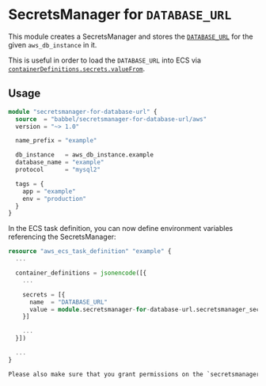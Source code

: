 # SecretsManager for `DATABASE_URL`

This module creates a SecretsManager and stores the [`DATABASE_URL`](https://guides.rubyonrails.org/configuring.html#configuring-a-database) for the given `aws_db_instance` in it.

This is useful in order to load the `DATABASE_URL` into ECS via [`containerDefinitions.secrets.valueFrom`](https://docs.aws.amazon.com/AmazonECS/latest/developerguide/specifying-sensitive-data-secrets.html).

## Usage

```tf
module "secretsmanager-for-database-url" {
  source  = "babbel/secretsmanager-for-database-url/aws"
  version = "~> 1.0"

  name_prefix = "example"

  db_instance   = aws_db_instance.example
  database_name = "example"
  protocol      = "mysql2"

  tags = {
    app = "example"
    env = "production"
  }
}
```

In the ECS task definition, you can now define environment variables referencing the SecretsManager:

```tf
resource "aws_ecs_task_definition" "example" {
  ...

  container_definitions = jsonencode([{
    ...

    secrets = [{
      name  = "DATABASE_URL"
      value = module.secretsmanager-for-database-url.secretsmanager_secret.arn
    }]

    ...
  }])

  ...
}

Please also make sure that you grant permissions on the `secretsmanager:GetSecretValue` action for the SecretsManager on the [ECS task execution IAM role](https://docs.aws.amazon.com/AmazonECS/latest/developerguide/task_execution_IAM_role.html).
